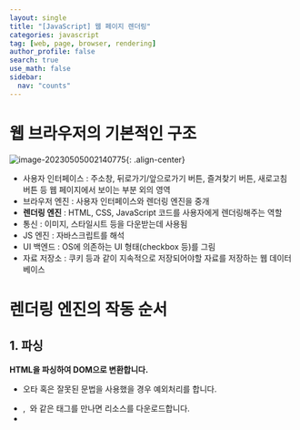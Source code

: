 ```yaml
---
layout: single
title: "[JavaScript] 웹 페이지 렌더링"
categories: javascript
tag: [web, page, browser, rendering]
author_profile: false
search: true
use_math: false
sidebar:
  nav: "counts"
---
```


# 웹 브라우저의 기본적인 구조

![image-20230505002140775]({{site.url}}/images/2023-05-05-browser-rendering/image-20230505002140775.png){: .align-center}

- 사용자 인터페이스 : 주소창, 뒤로가기/앞으로가기 버튼, 즐겨찾기 버튼, 새로고침 버튼 등 웹 페이지에서 보이는 부분 외의 영역
- 브라우저 엔진 : 사용자 인터페이스와 렌더링 엔진을 중개
- **렌더링 엔진** : HTML, CSS, JavaScript 코드를 사용자에게 렌더링해주는 역할
- 통신 : 이미지, 스타일시트 등을 다운받는데 사용됨
- JS 엔진 : 자바스크립트를 해석
- UI 백엔드 : OS에 의존하는 UI 형태(checkbox 등)를 그림
- 자료 저장소 : 쿠키 등과 같이 지속적으로 저장되어야할 자료를 저장하는 웹 데이터베이스



# 렌더링 엔진의 작동 순서

## 1. 파싱

**HTML을 파싱하여 DOM으로 변환합니다.**

- 오타 혹은 잘못된 문법을 사용했을 경우 예외처리를 합니다.

- <link>, <img> 와 같은 태그를 만나면 리소스를 다운로드합니다.

- <script> 태그를 만나면 DOM 파싱을 중단하고 자바스크립트를 해석합니다.

## 2. 스타일 계산

**CSS를 파싱하여 CSSOM으로 변환합니다.**

- CSSOM 정보를 통해 DOM 노드에 대한 스타일을 결정합니다.
- 결정된 스타일은 크롬 개발자 도구의 computed 항목에서 확인 가능합니다.

## 3. 레이아웃

**레이아웃 트리(렌더 트리)를 생성합니다.**

* DOM과 계산된 스타일을 따라가며 요소의 크기나 좌표와 같은 정보를 담은 레이아웃 트리를 생성합니다.
* 화면에 표현되는 정보만 트리에 담기게 됩니다. (display: none X, visibility: hidden O, 가상요소 O)

## 4. 페인트

**레이아웃 트리(렌더 트리)가 생성되면 이 트리를 따라 페인트 기록이 생성됩니다.**

- 페인트 기록에는 요소를 렌더링하는 순서가 저장됩니다. 그리고 지금까지의 정보를 바탕으로 한 페이지를 여러 개의 레이어로 나눈 뒤 그 위에 텍스트, 색, 이미지, 보더, 그림자 등의 모든 시각적 부분을 그리는 작업이 진행됩니다.

## 5. 컴포지팅

**각각의 레이어를 스크린에 픽셀로 표현하고(레스터링) 나누었던 레이어들을 합성해 페이지를 그립니다. 이를 컴포지팅이라고 합니다.**
